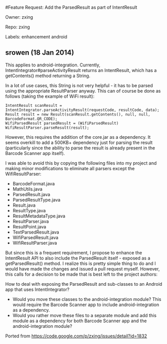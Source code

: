 #Feature Request: Add the ParsedResult as part of IntentResult

Owner: zxing

Repo: zxing

Labels: enhancement android 

## srowen (18 Jan 2014)

This applies to android-integration. Currently, IntentIntegrator#parseActivityResult returns an IntentResult, which has a getContents() method returning a String.

In a lot of use cases, this String is not very helpful - it has to be parsed using the appropriate ResultParser anyway. This can of course be done as follows (taking the example of WiFi result):

```
IntentResult scanResult = IntentIntegrator.parseActivityResult(requestCode, resultCode, data);
Result result = new Result(scanResult.getContents(), null, null, BarcodeFormat.QR_CODE);
WifiParsedResult parsedResult = (WifiParsedResult) WifiResultParser.parseResult(result);
```

However, this requires the addition of the core.jar as a dependency. It seems overkill to add a 500KB+ dependency just for parsing the result (particularly since the ability to parse the result is already present in the Barcode Scanner app itself). 

I was able to avoid this by copying the following files into my project and making minor modifications to eliminate all parsers except the WifiResultParser:
- BarcodeFormat.java
- MathUtils.java 
- ParsedResult.java
- ParsedResultType.java 
- Result.java
- ResultType.java
- ResultMetadataType.java
- ResultParser.java
- ResultPoint.java
- TextParsedResult.java
- WifiParsedResult.java
- WifiResultParser.java

But since this is a frequent requirement, I propose to enhance the IntentResult API to also include the ParsedResult itself - exposed as a getParsedResult() method. I realize this is pretty simple thing to do and I would have made the changes and issued a pull request myself. However, this calls for a decision to be made that is best left to the project authors:

How to deal with exposing the ParsedResult and sub-classes to an Android app that uses IntentIntegrator? 
- Would you move these classes to the android-integration module? This would require the Barcode Scanner app to include android-integration as a dependency.
- Would you rather move these files to a separate module and add this module as a dependency for both Barcode Scanner app and the android-integration module?

Ported from https://code.google.com/p/zxing/issues/detail?id=1832


